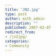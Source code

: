 ```yaml
---
title: 'JN2.jpg'
type: post
author: mith_admin
description: ""
published: 2007-02-07
redirect_from: 
- /jn2jpg/
categories:
- Community
---
```

